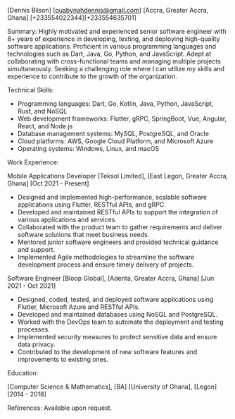 [Dennis Bilson]
[quabynahdennis@gmail.com]
[Accra, Greater Accra, Ghana]
[+233554022344][+233554635701]

Summary:
Highly motivated and experienced senior software engineer with 8+ years of experience in developing, testing, and deploying high-quality software applications. Proficient in various programming languages and technologies such as Dart, Java, Go, Python, and JavaScript. Adept at collaborating with cross-functional teams and managing multiple projects simultaneously. Seeking a challenging role where I can utilize my skills and experience to contribute to the growth of the organization.

Technical Skills:
- Programming languages: Dart, Go, Kotlin, Java, Python, JavaScript, Rust, and NoSQL
- Web development frameworks: Flutter, gRPC, SpringBoot, Vue, Angular, React, and Node.js
- Database management systems: MySQL, PostgreSQL, and Oracle
- Cloud platforms: AWS, Google Cloud Platform, and Microsoft Azure
- Operating systems: Windows, Linux, and macOS

Work Experience:

Mobile Applications Developer
[Teksol Limited], [East Legon, Greater Accra, Ghana]
[Oct 2021 - Present]

- Designed and implemented high-performance, scalable software applications using Flutter, RESTful APIs, and gRPC.
- Developed and maintained RESTful APIs to support the integration of various applications and services.
- Collaborated with the product team to gather requirements and deliver software solutions that meet business needs.
- Mentored junior software engineers and provided technical guidance and support.
- Implemented Agile methodologies to streamline the software development process and ensure timely delivery of projects.

Software Engineer
[Bloop Global], [Adenta, Greater Accra, Ghana]
[Jun 2021 - Oct 2021]

- Designed, coded, tested, and deployed software applications using Flutter, Microsoft Azure and RESTful APIs.
- Developed and maintained databases using NoSQL and PostgreSQL.
- Worked with the DevOps team to automate the deployment and testing processes.
- Implemented security measures to protect sensitive data and ensure data privacy.
- Contributed to the development of new software features and improvements to existing ones.

Education:

[Computer Science & Mathematics], [BA]
[University of Ghana], [Legon]
[2014 - 2018]

References:
Available upon request.
